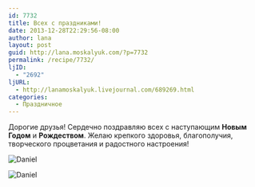 ```yaml
---
id: 7732
title: Всех с праздниками!
date: 2013-12-28T22:29:56-08:00
author: lana
layout: post
guid: http://lana.moskalyuk.com/?p=7732
permalink: /recipe/7732/
ljID:
  - "2692"
ljURL:
  - http://lanamoskalyuk.livejournal.com/689269.html
categories:
  - Праздничное
---
```

Дорогие друзья! Сердечно поздравляю всех с наступающим **Новым Годом** и **Рождеством**. Желаю крепкого здоровья, благополучия, творческого процветания и радостного настроения!

![Daniel](http://farm6.staticflickr.com/5499/11617645343_d8ee674fbc_c.jpg) 

![Daniel](http://farm4.staticflickr.com/3742/11617444895_b61e227e78_c.jpg)